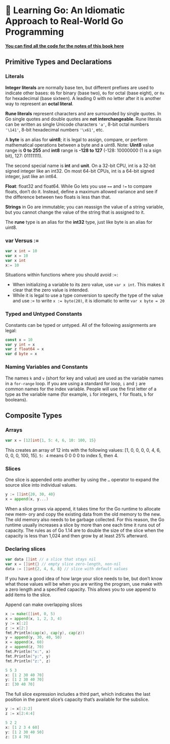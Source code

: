 # 📔 Learning Go: An Idiomatic Approach to Real-World Go Programming

**[You can find all the code for the notes of this book here](https://github.com/ledinhtrunghieu/learning-go)**

## Primitive Types and Declarations

### Literals

**Integer literals** are normally base ten, but different
prefixes are used to indicate other bases: `0b` for binary (base two), `0o` for octal (base
eight), or `0x` for hexadecimal (base sixteen). A leading 0 with no letter after it is another way to represent an
**octal literal**. 

**Rune literals** represent characters and are surrounded by single quotes. In Go single quotes and double quotes 
are **not interchangeable**. Rune literals can be written as single Unicode characters `'a'`, 
8-bit octal numbers `'\141'`, 8-bit hexadecimal numbers `'\x61'`, etc.

A **byte** is an alias for **uint8**; it is legal to assign, compare, or perform mathematical operations between 
a byte and a uint8. Note: **Uint8** value range is **0 to 255** and **int8** range is **-128 to 127**
(-128: 10000000 (1 is a sign bit), 127: 01111111).

The second special name is **int** and **unit**. On a 32-bit CPU, int is a 32-bit signed integer like
an int32. On most 64-bit CPUs, int is a 64-bit signed integer, just like an int64.

**Float**: float32 and float64. While Go lets you use `==` and `!=` to compare floats, don’t do it.
Instead, define a maximum allowed variance and see if the difference 
between two floats is less than that.

**Strings** in Go are immutable; you can reassign the value of a string variable, but you
cannot change the value of the string that is assigned to it.

The **rune** type is an alias for the **int32** type, just like byte is an alias for uint8.

### var Versus :=

```go
var x int = 10
var x = 10
var x int
x:= 10
```

Situations within functions where you should avoid :=:
* When initializing a variable to its zero value, use `var x int`. This makes it clear
  that the zero value is intended.
* While it is legal to use a type conversion to specify
  the type of the value and use := to write `x := byte(20)`, it is idiomatic to write
  `var x byte = 20`

### Typed and Untyped Constants
Constants can be typed or untyped. 
All of the following assignments are legal:

````go
const x = 10
var y int = x
var z float64 = x
var d byte = x
````

### Naming Variables and Constants

The names `k` and `v` (short for key and value) are used as
the variable names in a `for-range` loop. If you are using a standard for loop, `i` and `j`
are common names for the index variable. People will use the first
letter of a type as the variable name (for example, `i` for integers, `f` for floats, `b` for
booleans).

## Composite Types

### Arrays

```go
var x = [12]int{1, 5: 4, 6, 10: 100, 15}
```

This creates an array of 12 ints with the following values: [1, 0, 0, 0, 0, 4, 6, 0, 0, 0,
100, 15]. `5: 4` means 0 0 0 0 to index 5, then 4.


### Slices


One slice is appended onto another by using the `…` operator to expand the source slice
into individual values.

```go
y := []int{20, 30, 40}
x = append(x, y...)
```


When a slice grows via append, it takes time for the Go runtime to allocate new mem‐
ory and copy the existing data from the old memory to the new. The old memory also
needs to be garbage collected. For this reason, the Go runtime usually increases a slice
by more than one each time it runs out of capacity. The rules as of Go 1.14 are to
double the size of the slice when the capacity is less than 1,024 and then grow by at
least 25% afterward.

### Declaring slices

```go
var data []int // a slice that stays nil
var x = []int{} // empty slice zero-length, non-nil
data := []int{2, 4, 6, 8} // slice with default values
```

If you have a good idea of how large your slice needs to be, but don’t know what those
values will be when you are writing the program, use make with a zero length and a specified capacity. This
allows you to use append to add items to the slice. 

Append can make overlapping slices

```go
x := make([]int, 0, 5)
x = append(x, 1, 2, 3, 4)
y := x[:2]
z := x[2:]
fmt.Println(cap(x), cap(y), cap(z))
y = append(y, 30, 40, 50)
x = append(x, 60)
z = append(z, 70)
fmt.Println("x:", x)
fmt.Println("y:", y)
fmt.Println("z:", z)
```

```go
5 5 3
x: [1 2 30 40 70]
y: [1 2 30 40 70]
z: [30 40 70]
```

The full slice expression includes a third part, which
indicates the last position in the parent slice’s capacity that’s available for the subslice.

```go
y := x[:2:2]
z := x[2:4:4]
```

```go
5 2 2
x: [1 2 3 4 60]
y: [1 2 30 40 50]
z: [3 4 70]
```
